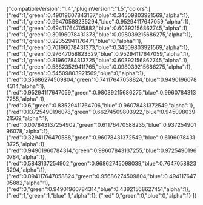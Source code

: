 {"compatibleVersion":"1.4","pluginVersion":"1.5","colors":[ {"red":1,"green":0.49019607843137,"blue":0.34509803921569,"alpha":1}, {"red":1,"green":0.96470588235294,"blue":0.95294117647059,"alpha":1}, {"red":1,"green":0.69411764705882,"blue":0.60392156862745,"alpha":1}, {"red":1,"green":0.30196078431373,"blue":0.098039215686275,"alpha":1}, {"red":1,"green":0.22352941176471,"blue":0,"alpha":1}, {"red":1,"green":0.70196078431373,"blue":0.34509803921569,"alpha":1}, {"red":1,"green":0.97647058823529,"blue":0.95294117647059,"alpha":1}, {"red":1,"green":0.81960784313725,"blue":0.60392156862745,"alpha":1}, {"red":1,"green":0.58823529411765,"blue":0.098039215686275,"alpha":1}, {"red":1,"green":0.54509803921569,"blue":0,"alpha":1}, {"red":0.35686274509804,"green":0.74117647058824,"blue":0.94901960784314,"alpha":1}, {"red":0.95294117647059,"green":0.98039215686275,"blue":0.99607843137255,"alpha":1}, {"red":0.6,"green":0.83529411764706,"blue":0.96078431372549,"alpha":1}, {"red":0.13725490196078,"green":0.66274509803922,"blue":0.94509803921569,"alpha":1}, {"red":0.007843137254902,"green":0.61176470588235,"blue":0.93725490196078,"alpha":1}, {"red":0.32941176470588,"green":0.96078431372549,"blue":0.61960784313725,"alpha":1}, {"red":0.94901960784314,"green":0.99607843137255,"blue":0.97254901960784,"alpha":1}, {"red":0.5843137254902,"green":0.96862745098039,"blue":0.76470588235294,"alpha":1}, {"red":0.094117647058824,"green":0.95686274509804,"blue":0.49411764705882,"alpha":1}, {"red":0,"green":0.94901960784314,"blue":0.43921568627451,"alpha":1}, {"red":1,"green":1,"blue":1,"alpha":1}, {"red":0,"green":0,"blue":0,"alpha":1} ]}